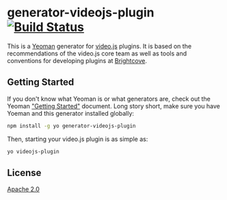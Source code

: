 # generator-videojs-plugin [![Build Status](https://secure.travis-ci.org/videojs/generator-videojs-plugin.png?branch=master)](https://travis-ci.org/videojs/generator-videojs-plugin)

This is a [Yeoman](http://yeoman.io) generator for [video.js](http://videojs.com) plugins. It is based on the recommendations of the video.js core team as well as tools and conventions for developing plugins at [Brightcove](https://www.brightcove.com).

## Getting Started

If you don't know what Yeoman is or what generators are, check out the Yeoman ["Getting Started"](http://yeoman.io/learning/index.html) document. Long story short, make sure you have Yoeman and this generator installed globally:

```bash
npm install -g yo generator-videojs-plugin
```

Then, starting your video.js plugin is as simple as:

```bash
yo videojs-plugin
```

## License

[Apache 2.0](LICENSE)
